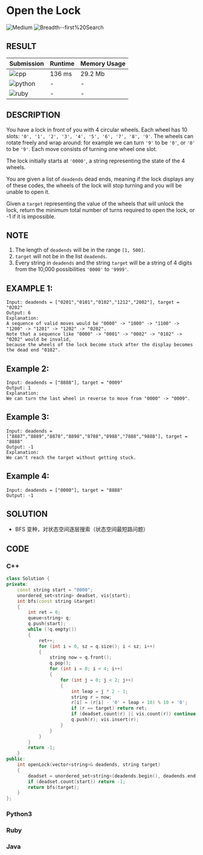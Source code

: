 # Open the Lock

![Medium](https://img.shields.io/badge/-Medium-f0ad4e.svg) ![Breadth--first%20Search](https://img.shields.io/badge/-Breadth--first%20Search-007ec6.svg)

## RESULT

| Submission                                                        | Runtime | Memory Usage |
| ----------------------------------------------------------------- | ------- | ------------ |
| ![cpp](https://img.shields.io/badge/leetcode752-cpp-f34b7d.svg)   | 136 ms  | 29.2 Mb      |
| ![python](https://img.shields.io/badge/leetcode752-py-3572A5.svg) | -       | -            |
| ![ruby](https://img.shields.io/badge/leetcode752-rb-701516.svg)   | -       | -            |

## DESCRIPTION

You have a lock in front of you with 4 circular wheels. Each wheel has 10 slots: `'0', '1', '2', '3', '4', '5', '6', '7', '8', '9'`. The wheels can rotate freely and wrap around: for example we can turn `'9'` to be `'0'`, or `'0'` to be `'9'`. Each move consists of turning one wheel one slot.

The lock initially starts at `'0000'`, a string representing the state of the 4 wheels.

You are given a list of `deadends` dead ends, meaning if the lock displays any of these codes, the wheels of the lock will stop turning and you will be unable to open it.

Given a `target` representing the value of the wheels that will unlock the lock, return the minimum total number of turns required to open the lock, or -1 if it is impossible.

## NOTE

1. The length of `deadends` will be in the range `[1, 500]`.
2. `target` will not be in the list `deadends`.
3. Every string in `deadends` and the string `target` will be a string of 4 digits from the 10,000 possibilities `'0000'` to `'9999'`.

## EXAMPLE 1:

```plain
Input: deadends = ["0201","0101","0102","1212","2002"], target = "0202"
Output: 6
Explanation:
A sequence of valid moves would be "0000" -> "1000" -> "1100" -> "1200" -> "1201" -> "1202" -> "0202".
Note that a sequence like "0000" -> "0001" -> "0002" -> "0102" -> "0202" would be invalid,
because the wheels of the lock become stuck after the display becomes the dead end "0102".
```

## Example 2:

```plain
Input: deadends = ["8888"], target = "0009"
Output: 1
Explanation:
We can turn the last wheel in reverse to move from "0000" -> "0009".
```

## Example 3:

```plain
Input: deadends = ["8887","8889","8878","8898","8788","8988","7888","9888"], target = "8888"
Output: -1
Explanation:
We can't reach the target without getting stuck.
```

## Example 4:

```plain
Input: deadends = ["0000"], target = "8888"
Output: -1
```

## SOLUTION

* BFS 变种，对状态空间逐层搜索（状态空间最短路问题）

## CODE

### C++

```cpp
class Solution {
private:
    const string start = "0000";
    unordered_set<string> deadset, vis{start};
    int bfs(const string &target)
    {
        int ret = 0;
        queue<string> q;
        q.push(start);
        while (!q.empty())
        {
            ret++;
            for (int i = 0, sz = q.size(); i < sz; i++)
            {
                string now = q.front();
                q.pop();
                for (int i = 0; i < 4; i++)
                {
                    for (int j = 0; j < 2; j++)
                    {
                        int leap = j * 2 - 1;
                        string r = now;
                        r[i] = (r[i] - '0' + leap + 10) % 10 + '0';
                        if (r == target) return ret;
                        if (deadset.count(r) || vis.count(r)) continue;
                        q.push(r); vis.insert(r);
                    }
                }
            }
        }
        return -1;
    }
public:
    int openLock(vector<string>& deadends, string target)
    {
        deadset = unordered_set<string>(deadends.begin(), deadends.end());
        if (deadset.count(start)) return -1;
        return bfs(target);
    }
};
```

### Python3

### Ruby

### Java
